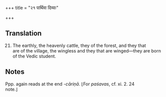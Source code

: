 +++
title = "२१ पार्थिवा दिव्याः"

+++
## Translation
21. The earthly, the heavenly cattle, they of the forest, and they that  
are of the village, the wingless and they that are winged—they are born  
of the Vedic student.

## Notes
Ppp. again reads at the end *-cāriṇā*. ⌊For *paśavas*, cf. xi. 2. 24  
note.⌋
